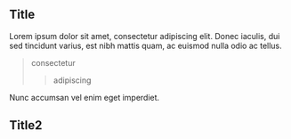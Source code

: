 Title
-
Lorem ipsum dolor sit amet, consectetur adipiscing elit. Donec iaculis, dui sed tincidunt varius, est nibh mattis quam, ac euismod nulla odio ac tellus.

> consectetur
>> adipiscing

Nunc accumsan vel enim eget imperdiet.

Title2
-
